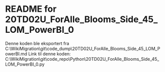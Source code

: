 # README for 20TD02U_ForAlle_Blooms_Side_45_LOM_PowerBI_0
Denne koden ble eksportert fra C:\WikiMigration\git\code_dump\20TD02U_ForAlle_Blooms_Side_45_LOM_PowerBI.md
Link til denne koden: C:\WikiMigration\git\code_repo\Python\20TD02U_ForAlle_Blooms_Side_45_LOM_PowerBI_0.py

